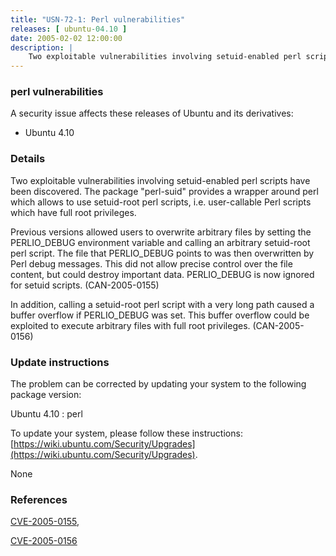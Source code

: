 ```yaml
---
title: "USN-72-1: Perl vulnerabilities"
releases: [ ubuntu-04.10 ]
date: 2005-02-02 12:00:00
description: |
    Two exploitable vulnerabilities involving setuid-enabled perl scripts have been discovered. The package &quot;perl-suid&quot; provides a wrapper around perl which allows to use setuid-root perl scripts, i.e. user-callable Perl scripts which have full root privileges.
--- 
```

 
### perl vulnerabilities

A security issue affects these releases of Ubuntu and its derivatives:

* Ubuntu 4.10

### Details

Two exploitable vulnerabilities involving setuid-enabled perl scripts have been discovered. The package &quot;perl-suid&quot; provides a wrapper around perl which allows to use setuid-root perl scripts, i.e. user-callable Perl scripts which have full root privileges.

Previous versions allowed users to overwrite arbitrary files by setting the PERLIO_DEBUG environment variable and calling an arbitrary setuid-root perl script. The file that PERLIO_DEBUG points to was then overwritten by Perl debug messages. This did not allow precise control over the file content, but could destroy important data. PERLIO_DEBUG is now ignored for setuid scripts. (CAN-2005-0155)

In addition, calling a setuid-root perl script with a very long path caused a buffer overflow if PERLIO_DEBUG was set. This buffer overflow could be exploited to execute arbitrary files with full root privileges. (CAN-2005-0156)

### Update instructions

The problem can be corrected by updating your system to the following package version:

Ubuntu 4.10
 : perl 

To update your system, please follow these instructions: [https://wiki.ubuntu.com/Security/Upgrades](https://wiki.ubuntu.com/Security/Upgrades).

None

### References

 [CVE-2005-0155](http://people.ubuntu.com/~ubuntu-security/cve/CVE-2005-0155), 

 [CVE-2005-0156](http://people.ubuntu.com/~ubuntu-security/cve/CVE-2005-0156)
 
